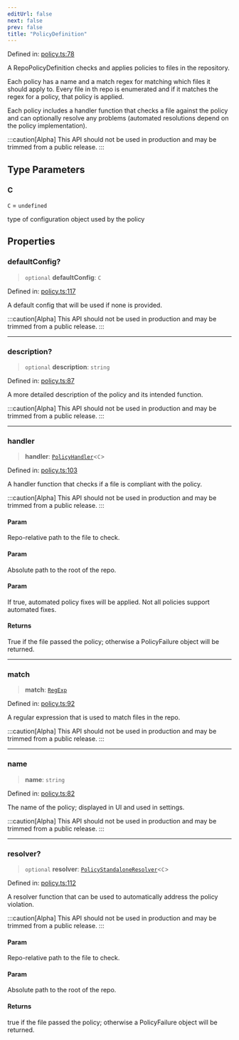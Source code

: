 ```yaml
---
editUrl: false
next: false
prev: false
title: "PolicyDefinition"
---
```


Defined in: [policy.ts:78](https://github.com/tylerbutler/tools-monorepo/blob/main/packages/repopo/src/policy.ts#L78)

A RepoPolicyDefinition checks and applies policies to files in the repository.

Each policy has a name and a match regex for matching which files it should apply to. Every file in th repo is
enumerated and if it matches the regex for a policy, that policy is applied.

Each policy includes a handler function that checks a file against the policy and can optionally resolve any problems
(automated resolutions depend on the policy implementation).

:::caution[Alpha]
This API should not be used in production and may be trimmed from a public release.
:::

## Type Parameters

### C

`C` = `undefined`

type of configuration object used by the policy

## Properties

### defaultConfig?

> `optional` **defaultConfig**: `C`

Defined in: [policy.ts:117](https://github.com/tylerbutler/tools-monorepo/blob/main/packages/repopo/src/policy.ts#L117)

A default config that will be used if none is provided.

:::caution[Alpha]
This API should not be used in production and may be trimmed from a public release.
:::

***

### description?

> `optional` **description**: `string`

Defined in: [policy.ts:87](https://github.com/tylerbutler/tools-monorepo/blob/main/packages/repopo/src/policy.ts#L87)

A more detailed description of the policy and its intended function.

:::caution[Alpha]
This API should not be used in production and may be trimmed from a public release.
:::

***

### handler

> **handler**: [`PolicyHandler`](/api/type-aliases/policyhandler/)\<`C`\>

Defined in: [policy.ts:103](https://github.com/tylerbutler/tools-monorepo/blob/main/packages/repopo/src/policy.ts#L103)

A handler function that checks if a file is compliant with the policy.

:::caution[Alpha]
This API should not be used in production and may be trimmed from a public release.
:::

#### Param

Repo-relative path to the file to check.

#### Param

Absolute path to the root of the repo.

#### Param

If true, automated policy fixes will be applied. Not all policies support automated fixes.

#### Returns

True if the file passed the policy; otherwise a PolicyFailure object will be returned.

***

### match

> **match**: [`RegExp`](https://developer.mozilla.org/docs/Web/JavaScript/Reference/Global_Objects/RegExp)

Defined in: [policy.ts:92](https://github.com/tylerbutler/tools-monorepo/blob/main/packages/repopo/src/policy.ts#L92)

A regular expression that is used to match files in the repo.

:::caution[Alpha]
This API should not be used in production and may be trimmed from a public release.
:::

***

### name

> **name**: `string`

Defined in: [policy.ts:82](https://github.com/tylerbutler/tools-monorepo/blob/main/packages/repopo/src/policy.ts#L82)

The name of the policy; displayed in UI and used in settings.

:::caution[Alpha]
This API should not be used in production and may be trimmed from a public release.
:::

***

### resolver?

> `optional` **resolver**: [`PolicyStandaloneResolver`](/api/type-aliases/policystandaloneresolver/)\<`C`\>

Defined in: [policy.ts:112](https://github.com/tylerbutler/tools-monorepo/blob/main/packages/repopo/src/policy.ts#L112)

A resolver function that can be used to automatically address the policy violation.

:::caution[Alpha]
This API should not be used in production and may be trimmed from a public release.
:::

#### Param

Repo-relative path to the file to check.

#### Param

Absolute path to the root of the repo.

#### Returns

true if the file passed the policy; otherwise a PolicyFailure object will be returned.
